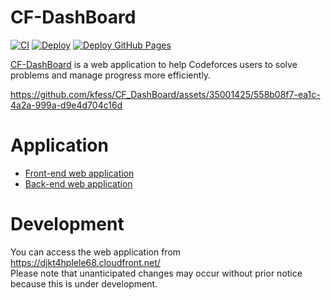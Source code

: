 # CF-DashBoard

[![CI](https://github.com/kfess/CF_DashBoard/actions/workflows/ci.yaml/badge.svg)](https://github.com/kfess/CF_DashBoard/actions/workflows/ci.yaml) [![Deploy](https://github.com/kfess/CF_DashBoard/actions/workflows/deploy.yaml/badge.svg)](https://github.com/kfess/CF_DashBoard/actions/workflows/deploy.yaml) [![Deploy GitHub Pages](https://github.com/kfess/CF_DashBoard/actions/workflows/gh-pages.yaml/badge.svg)](https://github.com/kfess/CF_DashBoard/actions/workflows/gh-pages.yaml)

[CF-DashBoard](https://github.com/kfess/CF_DashBoard) is a web application to help Codeforces users to solve problems and manage progress more efficiently.

https://github.com/kfess/CF_DashBoard/assets/35001425/558b08f7-ea1c-4a2a-999a-d9e4d704c16d

# Application

- [Front-end web application](https://github.com/kfess/Codeforces_Problems_frontend)
- [Back-end web application](https://github.com/kfess/Codeforces_Problems_backend)

# Development

You can access the web application from https://djkt4hplele68.cloudfront.net/  
Please note that unanticipated changes may occur without prior notice because this is under development.
